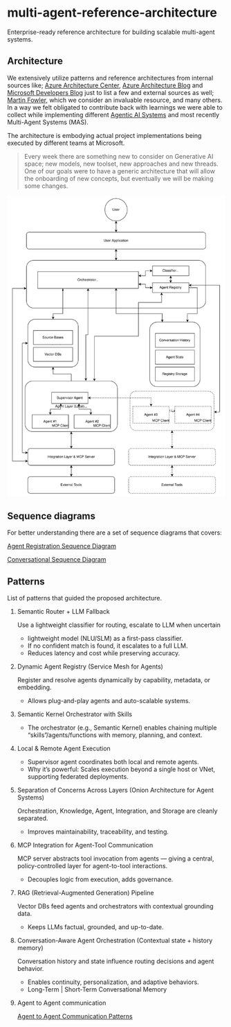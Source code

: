 # multi-agent-reference-architecture
Enterprise-ready reference architecture for building scalable multi-agent systems. 

## Architecture

We extensively utilize patterns and reference architectures
from internal sources like; [Azure Architecture Center](https://learn.microsoft.com/en-us/azure/architecture/),
[Azure Architecture Blog](https://techcommunity.microsoft.com/category/azure/blog/azurearchitectureblog) 
and [Microsoft Developers Blog](https://devblogs.microsoft.com/) just to list a few and external sources as well;
[Martin Fowler](https://martinfowler.com/architecture/), which we consider an invaluable resource, and many others. 
In a way we felt obligated to contribute back with learnings we were able to collect while implementing different [Agentic AI Systems](https://techcommunity.microsoft.com/blog/machinelearningblog/baseline-agentic-ai-systems-architecture/4207137)
and most recently Multi-Agent Systems (MAS).

The architecture is embodying actual project implementations being executed by different teams at Microsoft.

>Every week there are something new to consider on Generative AI space; 
new models, new toolset, new approaches and new threads. 
One of our goals were to have a generic architecture that 
will allow the onboarding of new concepts, but eventually 
we will be making some changes.

![Architecture Diagram](./docs/Multi-Agent-Architecture.drawio.svg)

## Sequence diagrams

For better understanding there are a set of sequence diagrams that covers:

[Agent Registration Sequence Diagram](./docs/Multi-Agent-AgentRegistration-SequenceDiagram.md)

[Conversational Sequence Diagram](./docs/Multi-Agent-Conversational-SequenceDiagram.md)

## Patterns

List of patterns that guided the proposed architecture.

1. Semantic Router + LLM Fallback

    Use a lightweight classifier for routing, escalate to LLM when uncertain

    -  lightweight model (NLU/SLM) as a first-pass classifier.
    -  If no confident match is found, it escalates to a full LLM.
    -  Reduces latency and cost while preserving accuracy.

2. Dynamic Agent Registry (Service Mesh for Agents)

    Register and resolve agents dynamically by capability, metadata, or embedding.
    - Allows plug-and-play agents and auto-scalable systems.

3. Semantic Kernel Orchestrator with Skills
    - The orchestrator (e.g., Semantic Kernel) enables chaining multiple “skills”/agents/functions with memory, planning, and context.

4. Local & Remote Agent Execution
    - Supervisor agent coordinates both local and remote agents.
    - Why it’s powerful: Scales execution beyond a single host or VNet, supporting federated deployments.

5. Separation of Concerns Across Layers (Onion Architecture for Agent Systems)

    Orchestration, Knowledge, Agent, Integration, and Storage are cleanly separated.
    - Improves maintainability, traceability, and testing.

6. MCP Integration for Agent-Tool Communication

    MCP server abstracts tool invocation from agents — giving a central, policy-controlled layer for agent-to-tool interactions.

    - Decouples logic from execution, adds governance.

7. RAG (Retrieval-Augmented Generation) Pipeline

    Vector DBs feed agents and orchestrators with contextual grounding data.
    - Keeps LLMs factual, grounded, and up-to-date.


8. Conversation-Aware Agent Orchestration (Contextual state + history memory)

    Conversation history and state influence routing decisions and agent behavior.

    - Enables continuity, personalization, and adaptive behaviors.
    - Long-Term | Short-Term Conversational Memory

9. Agent to Agent communication

    [Agent to Agent Communication Patterns](./docs/Multi-Agent-Agent-to-Agent-Patterns-SequenceDiagram.md)
    